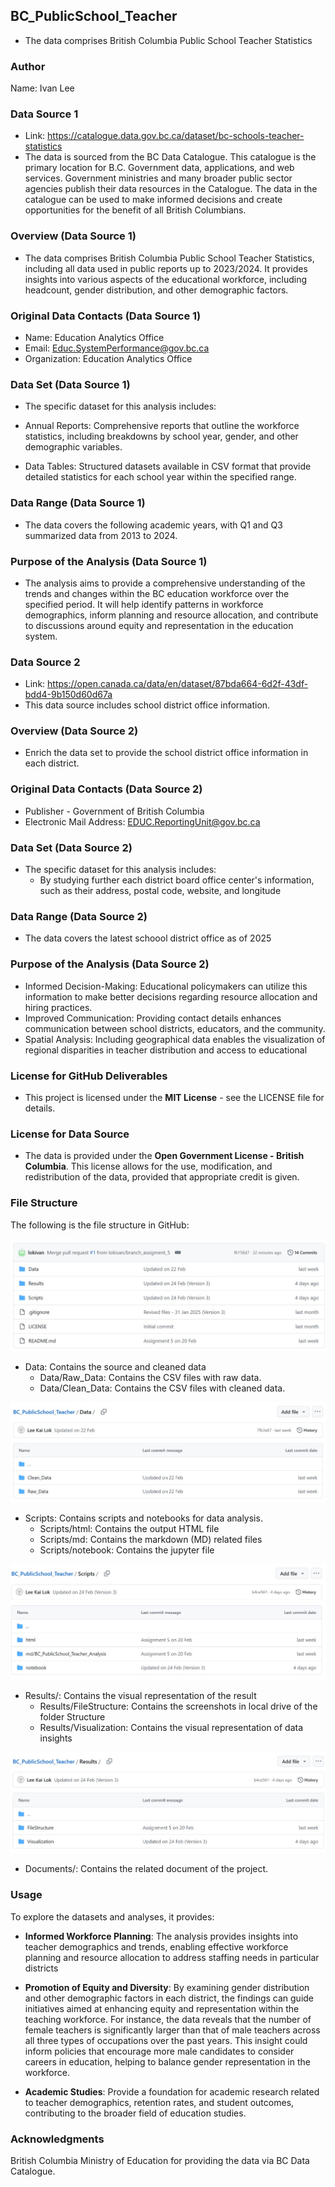 ## BC_PublicSchool_Teacher

* The data comprises British Columbia Public School Teacher Statistics

### Author
Name: Ivan Lee

### Data Source 1
* Link: https://catalogue.data.gov.bc.ca/dataset/bc-schools-teacher-statistics
* The data is sourced from the BC Data Catalogue. This catalogue is the primary location for B.C. Government data, applications, and web services. Government ministries and many broader public sector agencies publish their data resources in the Catalogue. The data in the catalogue can be used to make informed decisions and create opportunities for the benefit of all British Columbians.

### Overview (Data Source 1)
* The data comprises British Columbia Public School Teacher Statistics, including all data used in public reports up to 2023/2024. It provides insights into various aspects of the educational workforce, including headcount, gender distribution, and other demographic factors.


### Original Data Contacts (Data Source 1)
* Name: Education Analytics Office
* Email: Educ.SystemPerformance@gov.bc.ca
* Organization: Education Analytics Office


### Data Set (Data Source 1)
* The specific dataset for this analysis includes:

* Annual Reports: Comprehensive reports that outline the workforce statistics, including breakdowns by school year, gender, and other demographic variables.
* Data Tables: Structured datasets available in CSV format that provide detailed statistics for each school year within the specified range.

### Data Range (Data Source 1)
* The data covers the following academic years, with Q1 and Q3 summarized data from 2013 to 2024.

### Purpose of the Analysis (Data Source 1)
* The analysis aims to provide a comprehensive understanding of the trends and changes within the BC education workforce over the specified period. It will help identify patterns in workforce demographics, inform planning and resource allocation, and contribute to discussions around equity and representation in the education system.


### Data Source 2
* Link: https://open.canada.ca/data/en/dataset/87bda664-6d2f-43df-bdd4-9b150d60d67a
* This data source includes school district office information. 
 
### Overview (Data Source 2)
* Enrich the data set to provide the school district office information in each district. 

### Original Data Contacts (Data Source 2)
* Publisher -  Government of British Columbia
* Electronic Mail Address: EDUC.ReportingUnit@gov.bc.ca


### Data Set (Data Source 2)
* The specific dataset for this analysis includes:
	* By studying further each district board office center's information, such as their address, postal code, website, and longitude


### Data Range (Data Source 2)
* The data covers the latest schoool district office as of 2025

### Purpose of the Analysis (Data Source 2)
* Informed Decision-Making: Educational policymakers can utilize this information to make better decisions regarding resource allocation and hiring practices.
* Improved Communication: Providing contact details enhances communication between school districts, educators, and the community.
* Spatial Analysis: Including geographical data enables the visualization of regional disparities in teacher distribution and access to educational 


### License for GitHub Deliverables
* This project is licensed under the **MIT License** - see the LICENSE file for details.

### License for Data Source
* The data is provided under the **Open Government License - British Columbia**. This license allows for the use, modification, and redistribution of the data, provided that appropriate credit is given.


### File Structure
The following is the file structure in GitHub:

![File Structure](/Results/FileStructure/GitHub_FileOverview_1.jpg)


* Data: Contains the source and cleaned data
	* Data/Raw_Data: Contains the CSV files with raw data.
	* Data/Clean_Data: Contains the CSV files with cleaned data.

![File Structure](/Results/FileStructure/GitHub_FileOverview_Data.jpg)


* Scripts: Contains scripts and notebooks for data analysis. 
	* Scripts/html: Contains the output HTML file
	* Scripts/md: Contains the markdown (MD) related files
	* Scripts/notebook: Contains the jupyter file
	
![File Structure](/Results/FileStructure/GitHub_FileOverview_Scripts.jpg)

* Results/: Contains the visual representation of the result
	* Results/FileStructure: Contains the screenshots in local drive of the folder Structure
	* Results/Visualization: Contains the visual representation of data insights
	
![File Structure](/Results/FileStructure/GitHub_FileOverview_Results.jpg)

* Documents/: Contains the related document of the project. 




### Usage
To explore the datasets and analyses, it provides: 

* __Informed Workforce Planning__: The analysis provides insights into teacher demographics and trends, enabling effective workforce planning and resource allocation to address staffing needs in particular districts 

* __Promotion of Equity and Diversity__: By examining gender distribution and other demographic factors in each district, the findings can guide initiatives aimed at enhancing equity and representation within the teaching workforce. For instance, the data reveals that the number of female teachers is significantly larger than that of male teachers across all three types of occupations over the past years. This insight could inform policies that encourage more male candidates to consider careers in education, helping to balance gender representation in the workforce.

* __Academic Studies__: Provide a foundation for academic research related to teacher demographics, retention rates, and student outcomes, contributing to the broader field of education studies.



### Acknowledgments
British Columbia Ministry of Education for providing the data via BC Data Catalogue.



